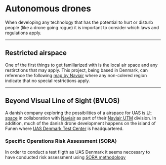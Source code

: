 # Autonomous drones

When developing any technology that has the potential to hurt or disturb people (like a drone going rogue) it is important to consider which laws and regulations apply.

---

## Restricted airspace

One of the first things to get familiarized with is the local air space and any restirctions that may apply. This project, being based in Denmark, can reference the following [map by Naviair](https://www.droneluftrum.dk/) where any non-colered region indicate that no special restrictions apply.

---

## Beyond Visual Line of Sight (BVLOS)

A danish company exploring the possibilities of a airspace for UAS is [U-space](https://www.linkedin.com/showcase/u-space-fyn) in collaboration with [Naviair](https://www.naviair.dk/droner) as part of their [Naviair UTM](https://dk.linkedin.com/company/naviairutm) division. In addition, much of the danish drone development happens on the island of Funen where [UAS Denmark Test Center](https://uasdenmark.dk/) is headquartered.

### Specific Operations Risk Assessment (SORA)

In order to conduct a test fligth as UAS Denmark it seems neccesary to have conducted risk assessment using [SORA methodology](https://www.eurocockpit.be/positions-publications/specific-operations-risk-assessment-sora)
